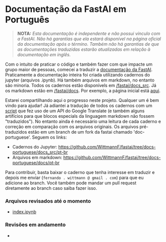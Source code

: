 # Documentação da FastAI em Português

> **NOTA:** *Esta documentação é independente e não possui vínculo com a FastAI. Não há garantias que ela estará disponível na página oficial da documentação após o término. Também não há garantias de que as documentações traduzidas estarão atualizadas em relação à documentação em inglês.*

Com o intuito de praticar o código e também fazer com que impacte um grupo maior de pessoas, comecei a traduzir a [documentação da FastAI](https://docs.fast.ai). Praticamente a documentação inteira foi criada utilizando cadernos do jupyter (arquivos .ipynb). Há também arquivos em markdown, no entanto são minoria. Todos os cadernos estão disponívels em [/fastai/docs_src](https://github.com/fastai/fastai/tree/master/docs_src). Já os markdown estão em [/fastai/docs](https://github.com/fastai/fastai/tree/master/docs). Por exemplo, a página inicial está [aqui](https://github.com/fastai/fastai/blob/master/docs_src/index.ipynb).

Estarei compartilhando aqui o progresso neste projeto. Qualquer um é bem vindo para ajudar! Já adiantei a tradução de todos os cadernos com um [script](https://github.com/WittmannF/jupyter-translate) que fez uso de um API do Google Translate (e também alguns artifícios para que blocos especials da linguagem markdown não fossem "traduzidos"). No entanto ainda é necessário uma leitura de cada caderno e correção em comparação com os arquivos originais. Os arquivos pré-traduzidos estão em um branch de um fork da fastai chamado 'doc-portuguese'. Seguem os links:

- Cadernos do Jupyter: https://github.com/WittmannF/fastai/tree/docs-portuguese/docs_src/pt-br
- Arquivos em markdown: https://github.com/WittmannF/fastai/tree/docs-portuguese/docs/pt-br

Para contribuir, basta baixar o caderno que tenha interesse em traduzir e depois me enviar (`fernando . wittmann @ gmail . com`) para que eu adicione ao branch. Você também pode mandar um pull request diretamente ao branch caso saiba fazer isso. 

### Arquivos revisados até o momento
- [index.ipynb](https://github.com/WittmannF/fastai/blob/docs-portuguese/docs_src/pt-br/index.ipynb)

### Revisões em andamento
- 
